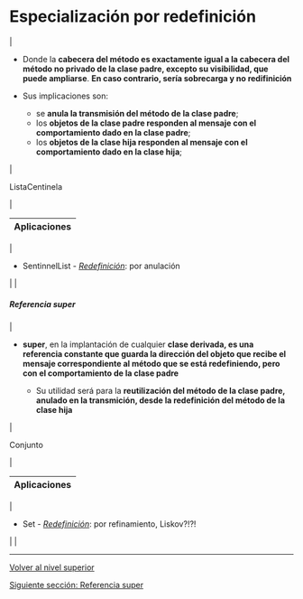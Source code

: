 # Especialización por redefinición






| 
* Donde la **cabecera del método es exactamente igual a la cabecera del método no privado de la clase padre, excepto su visibilidad, que puede ampliarse**. **En caso contrario, sería sobrecarga y no redifinición**
* Sus implicaciones son:


	+ se **anula la transmisión del método de la clase padre**;
	+ los **objetos de la clase padre responden al mensaje con el comportamiento dado en la clase padre**;
	+ los **objetos de la clase hija responden al mensaje con el comportamiento dado en la clase hija**;



 | 

ListaCentinela

 |








| **Aplicaciones** |
| --- |
| 
* SentinnelList - [*Redefinición*](https://github.com/USantaTecla-tech-java/src/blob/main/src/main/java/es/usantatecla/aX_listas/a1_basic/a4_extends/SentinelList.java): por anulación


 |  |



##### Referencia *super*







| 
* **super**, en la implantación de cualquier **clase derivada, es una referencia constante que guarda la dirección del objeto que recibe el mensaje correspondiente al método que se está redefiniendo, pero con el comportamiento de la clase padre**


	+ Su utilidad será para la **reutilización del método de la clase padre, anulado en la transmición, desde la redefinición del método de la clase hija**



 | 

Conjunto

 |








| **Aplicaciones** |
| --- |
| 
* Set - [*Redefinición*](https://github.com/USantaTecla-tech-java/src/blob/main/src/main/java/es/usantatecla/aX_listas/a1_basic/a4_extends/Set.java): por refinamiento, Liskov?!?!


 |  |



---

[Volver al nivel superior](../README.md)

[Siguiente sección: Referencia super](../u4superReference/README.md)
